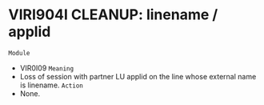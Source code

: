 # VIRI904I CLEANUP: linename / applid
`Module`
- VIR0I09
`Meaning`
- Loss of session with partner LU applid on the line whose external name is linename.
`Action`
- None.
